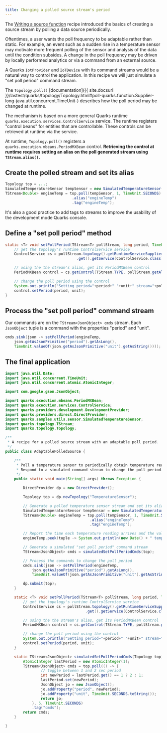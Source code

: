 ```yaml
---
title: Changing a polled source stream's period
---
```


The [Writing a source function](recipe_source_function.html) recipe introduced the basics of creating a source stream by polling a data source periodically.

Oftentimes, a user wants the poll frequency to be adaptable rather than static. For example, an event such as a sudden rise in a temperature sensor may motivate more frequent polling of the sensor and analysis of the data until the condition subsides. A change in the poll frequency may be driven by locally performed analytics or via a command from an external source.

A Quarks `IotProvider` and `IoTDevice` with its command streams would be a natural way to control the application. In this recipe we will just simulate a "set poll period" command stream.

The `Topology.poll()` [documentation]({{ site.docsurl }}/lastest/quarks/topology/Topology.html#poll-quarks.function.Supplier-long-java.util.concurrent.TimeUnit-) describes how the poll period may be changed at runtime.

The mechanism is based on a more general Quarks runtime `quarks.execution.services.ControlService` service. The runtime registers "control beans" for entities that are controllable. These controls can be retrieved at runtime via the service.

At runtime, `Topology.poll()` registers a `quarks.execution.mbeans.PeriodMXBean` control. __Retrieving the control at runtime requires setting an alias on the poll generated stream using `TStream.alias()`.__

## Create the polled stream and set its alias

```java
Topology top = ...;
SimulatedTemperatureSensor tempSensor = new SimulatedTemperatureSensor();
TStream<Double> engineTemp = top.poll(tempSensor, 1, TimeUnit.SECONDS)
                              .alias("engineTemp")
                              .tag("engineTemp");
```

It's also a good practice to add tags to streams to improve the usability of the development mode Quarks console.

## Define a "set poll period" method

```java
static <T> void setPollPeriod(TStream<T> pollStream, long period, TimeUnit unit) {
    // get the topology's runtime ControlService service
    ControlService cs = pollStream.topology().getRuntimeServiceSupplier()
                                .get().getService(ControlService.class);

    // using the the stream's alias, get its PeriodMXBean control
    PeriodMXBean control = cs.getControl(TStream.TYPE, pollStream.getAlias(), PeriodMXBean.class);

    // change the poll period using the control
    System.out.println("Setting period="+period+" "+unit+" stream="+pollStream);
    control.setPeriod(period, unit);
}
```

## Process the "set poll period" command stream

Our commands are on the `TStream<JsonObject> cmds` stream. Each `JsonObject` tuple is a command with the properties "period" and "unit".

```java
cmds.sink(json -> setPollPeriod(engineTemp,
    json.getAsJsonPrimitive("period").getAsLong(),
    TimeUnit.valueOf(json.getAsJsonPrimitive("unit").getAsString())));
```

## The final application

```java
import java.util.Date;
import java.util.concurrent.TimeUnit;
import java.util.concurrent.atomic.AtomicInteger;

import com.google.gson.JsonObject;

import quarks.execution.mbeans.PeriodMXBean;
import quarks.execution.services.ControlService;
import quarks.providers.development.DevelopmentProvider;
import quarks.providers.direct.DirectProvider;
import quarks.samples.utils.sensor.SimulatedTemperatureSensor;
import quarks.topology.TStream;
import quarks.topology.Topology;

/**
 * A recipe for a polled source stream with an adaptable poll period.
 */
public class AdaptablePolledSource {

    /**
     * Poll a temperature sensor to periodically obtain temperature readings.
     * Respond to a simulated command stream to change the poll period.
     */
    public static void main(String[] args) throws Exception {

        DirectProvider dp = new DirectProvider();

        Topology top = dp.newTopology("TemperatureSensor");

        // Generate a polled temperature sensor stream and set its alias
        SimulatedTemperatureSensor tempSensor = new SimulatedTemperatureSensor();
        TStream<Double> engineTemp = top.poll(tempSensor, 1, TimeUnit.SECONDS)
                                      .alias("engineTemp")
                                      .tag("engineTemp");

        // Report the time each temperature reading arrives and the value
        engineTemp.peek(tuple -> System.out.println(new Date() + " temp=" + tuple));

        // Generate a simulated "set poll period" command stream
        TStream<JsonObject> cmds = simulatedSetPollPeriodCmds(top);

        // Process the commands to change the poll period
        cmds.sink(json -> setPollPeriod(engineTemp,
            json.getAsJsonPrimitive("period").getAsLong(),
            TimeUnit.valueOf(json.getAsJsonPrimitive("unit").getAsString())));

        dp.submit(top);
    }

    static <T> void setPollPeriod(TStream<T> pollStream, long period, TimeUnit unit) {
        // get the topology's runtime ControlService service
        ControlService cs = pollStream.topology().getRuntimeServiceSupplier()
                                    .get().getService(ControlService.class);

        // using the the stream's alias, get its PeriodMXBean control
        PeriodMXBean control = cs.getControl(TStream.TYPE, pollStream.getAlias(), PeriodMXBean.class);

        // change the poll period using the control
        System.out.println("Setting period="+period+" "+unit+" stream="+pollStream);
        control.setPeriod(period, unit);
    }

    static TStream<JsonObject> simulatedSetPollPeriodCmds(Topology top) {
        AtomicInteger lastPeriod = new AtomicInteger(1);
        TStream<JsonObject> cmds = top.poll(() -> {
                // toggle between 1 and 2 sec period
                int newPeriod = lastPeriod.get() == 1 ? 2 : 1;
                lastPeriod.set(newPeriod);
                JsonObject jo = new JsonObject();
                jo.addProperty("period", newPeriod);
                jo.addProperty("unit", TimeUnit.SECONDS.toString());
                return jo;
            }, 5, TimeUnit.SECONDS)
            .tag("cmds");
        return cmds;
    }

}
```
